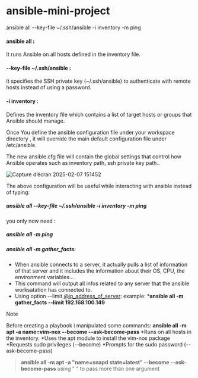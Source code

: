 # ansible-mini-project
ansible all --key-file ~/.ssh/ansible -i inventory -m ping
#### ansible all :
It runs Ansible on all hosts defined in the inventory file.
#### --key-file ~/.ssh/ansible :
It specifies the SSH private key (~/.ssh/ansible) to authenticate with remote hosts instead of using a password.
#### -i inventory :
Defines the inventory file which contains a list of target hosts or groups that Ansible should manage.

Once You define the ansible configuration file under your workspace directory , it will override the main default configuration file under /etc/ansible.

The new ansible.cfg file will contain the global settings that control how Ansible operates such as inventory path, ssh private key path..

![Capture d’écran 2025-02-07 151452](https://github.com/user-attachments/assets/2d1a3dfd-849f-4209-91a8-b6df019f4c82)

The above configuration will be useful while interacting with ansible instead of typing:

##### ansible all --key-file ~/.ssh/ansible -i inventory -m ping 
you only now need :
##### ansible all  -m ping 

##### ansible all -m gather_facts:
- When ansible connects to a server, it actually pulls a list of information of that server and it includes the information about their OS, CPU, the environment variables...
- This command will output all infos related to any server that the ansible worksatation has connected to.
- Using option --limit <ins>@ip_address_of_server</ins>: 
example: ***ansible all -m gather_facts --limit 192.168.100.149**

>[!NOTE]
>Before creating a playbook i manipulated some commands:
>**ansible all -m apt -a name=vim-nox --become --ask-become-pass**
> *Runs on all hosts in the inventory.
> *Uses the apt module to install the vim-nox package
> *Requests sudo privileges (--become)
> *Prompts for the sudo password (--ask-become-pass)

>**ansible all -m apt -a "name=snapd state=latest" --become --ask-become-pass**
>using " " to pass more than one argument



